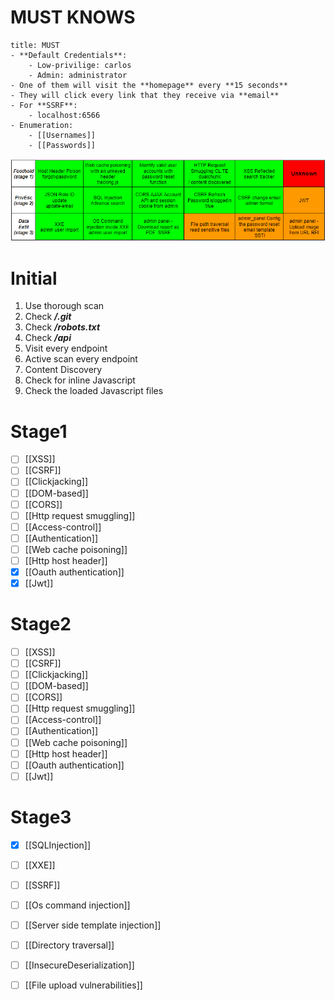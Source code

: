 # MUST KNOWS
```ad-success
title: MUST
- **Default Credentials**:
	- Low-privilige: carlos
	- Admin: administrator
- One of them will visit the **homepage** every **15 seconds**
- They will click every link that they receive via **email**
- For **SSRF**:
	- localhost:6566
- Enumeration:
	- [[Usernames]]
	- [[Passwords]]
```

![3 stages](3stages.png)

# Initial
1. Use thorough scan
2. Check ***/.git***
3. Check ***/robots.txt***
4. Check ***/api***
5. Visit every endpoint
6. Active scan every endpoint
7. Content Discovery
8. Check for inline Javascript
9. Check the loaded Javascript files

# Stage1
- [ ] [[XSS]]
- [ ] [[CSRF]]
- [ ] [[Clickjacking]]
- [ ] [[DOM-based]]
- [ ] [[CORS]]
- [ ] [[Http request smuggling]]
- [ ] [[Access-control]]
- [ ] [[Authentication]]
- [ ] [[Web cache poisoning]]
- [ ] [[Http host header]]
- [x] [[Oauth authentication]]
- [x] [[Jwt]]

# Stage2
- [ ] [[XSS]]
- [ ] [[CSRF]]
- [ ] [[Clickjacking]]
- [ ] [[DOM-based]]
- [ ] [[CORS]]
- [ ] [[Http request smuggling]]
- [ ] [[Access-control]]
- [ ] [[Authentication]]
- [ ] [[Web cache poisoning]]
- [ ] [[Http host header]]
- [ ] [[Oauth authentication]]
- [ ] [[Jwt]]

# Stage3
- [x] [[SQLInjection]]
- [ ] [[XXE]]
- [ ] [[SSRF]]
- [ ] [[Os command  injection]]
- [ ] [[Server side template injection]]
- [ ] [[Directory traversal]]
- [ ] [[InsecureDeserialization]]
- [ ] [[File upload vulnerabilities]]

